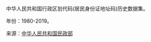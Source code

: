 中华人民共和国行政区划代码(居民身份证地址码)历史数据集。

年份：1980-2019。

来源：[中华人民共和国民政部](http://www.mca.gov.cn/article/sj/xzqh/)
